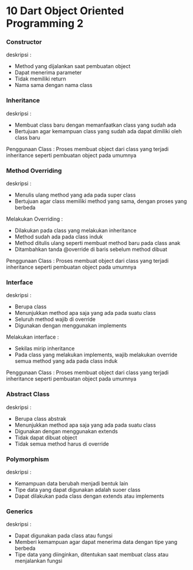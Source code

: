 # 10 Dart Object Oriented Programming 2

### Constructor
deskripsi :
* Method yang dijalankan saat pembuatan object
* Dapat menerima parameter
* Tidak memiliki return
* Nama sama dengan nama class

### Inheritance
deskripsi :
* Membuat class baru dengan memanfaatkan class yang sudah ada
* Bertujuan agar kemampuan class yang sudah ada dapat dimiliki oleh class baru

Penggunaan Class :
Proses membuat object dari class yang terjadi inheritance seperti pembuatan object pada umumnya

### Method Overriding
deskripsi :
* Menulis ulang method yang ada pada super class
* Bertujuan agar class memiliki method yang sama, dengan proses yang berbeda

Melakukan Overriding :
* Dilakukan pada class yang melakukan inheritance
* Method sudah ada pada class induk
* Method ditulis ulang seperti membuat method baru pada class anak
* Ditambahkan tanda @override di baris sebelum method dibuat

Penggunaan Class :
Proses membuat object dari class yang terjadi inheritance seperti pembuatan object pada umumnya

### Interface
deskripsi :
* Berupa class
* Menunjukkan method apa saja yang ada pada suatu class
* Seluruh method wajib di override
* Digunakan dengan menggunakan implements

Melakukan interface :
* Sekilas mirip inheritance
* Pada class yang melakukan implements, wajib melakukan override semua method yang ada pada class induk

Penggunaan Class :
Proses membuat object dari class yang terjadi inheritance seperti pembuatan object pada umumnya

### Abstract Class
deskripsi :
* Berupa class abstrak
* Menunjukkan method apa saja yang ada pada suatu class
* Digunakan dengan menggunakan extends
* Tidak dapat dibuat object
* Tidak semua method harus di override

### Polymorphism
deskripsi : 
* Kemampuan data berubah menjadi bentuk lain
* Tipe data yang dapat digunakan adalah suoer class
* Dapat dilakukan pada class dengan extends atau implements

### Generics
deskripsi : 
* Dapat digunakan pada class atau fungsi 
* Memberi kemampuan agar dapat menerima data dengan tipe yang berbeda
* Tipe data yang diinginkan, ditentukan saat membuat class atau menjalankan fungsi



